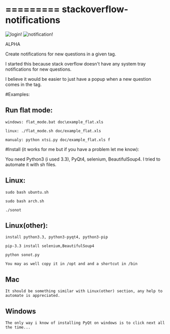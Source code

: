 =========
stackoverflow-notifications
=========

![login!](https://raw.github.com/papaloizouc/stackoverflow-notifications/master/doc/login.png "login")
![notification!](https://raw.github.com/papaloizouc/stackoverflow-notifications/master/doc/sonot.png "notification")

ALPHA

Create notifications for new questions in a given tag.

I started this because stack overflow doesn't have any system tray notifications for new questions.

I believe it would be easier to just have a popup when a new question comes in the tag.

#Examples:

Run flat mode:
---

    windows: flat_mode.bat doc\example_flat.xls

    linux: ./flat_mode.sh doc/example_flat.xls

    manualy: python xtsi.py doc/example_flat.xls f


#Install (it works for me but if you have a problem let me know):

You need Python3 (i used 3.3), PyQt4, selenium, BeautifulSoup4. I tried to automate it with sh files.

Linux:
---

    sudo bash ubuntu.sh

    sudo bash arch.sh

    ./sonot


Linux(other):
---

    install python3.3, python3-pyqt4, python3-pip

    pip-3.3 install selenium,BeautifulSoup4

    python sonot.py

    You may as well copy it in /opt and and a shortcut in /bin

Mac
---

    It should be something similar with Linux(other) section, any help to automate is appreciated.


Windows
---

    The only way i know of installing PyQt on windows is to click next all the time...